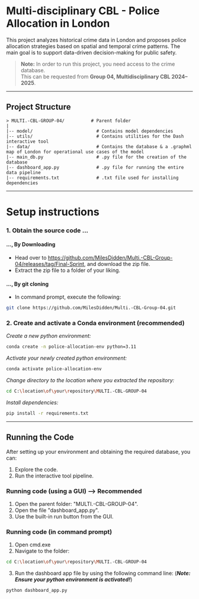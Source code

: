 # Multi-disciplinary CBL - Police Allocation in London

This project analyzes historical crime data in London and proposes police allocation strategies based on spatial and temporal crime patterns. The main goal is to support data-driven decision-making for public safety.

> **Note:** In order to run this project, you need access to the crime database.  
> This can be requested from **Group 04, Multidisciplinary CBL 2024–2025**.

---

## Project Structure
```
> MULTI.-CBL-GROUP-04/          # Parent folder
|
|-- model/                        # Contains model dependencies  
|-- utils/                        # Contains utilities for the Dash interactive tool  
|-- data/                         # Contains the database & a .graphml map of London for operational use cases of the model  
|-- main_db.py                    # .py file for the creation of the database  
|-- dashboard_app.py              # .py file for running the entire data pipeline  
|-- requirements.txt              # .txt file used for installing dependencies
```

---

# Setup instructions

### 1. Obtain the source code ...

#### ..., By Downloading
- Head over to https://github.com/MilesDidden/Multi.-CBL-Group-04/releases/tag/Final-Sprint, and download the zip file.
- Extract the zip file to a folder of your liking. 

#### ..., By git cloning
- In command prompt, execute the following:
```bash
git clone https://github.com/MilesDidden/Multi.-CBL-Group-04.git
```


### 2. Create and activate a Conda environment (recommended)
*Create a new python environment:*
```bash
conda create -n police-allocation-env python=3.11
```

*Activate your newly created python environment:*
```bash
conda activate police-allocation-env
```

*Change directory to the location where you extracted the repository:*  
```bash
cd C:\location\of\your\repository\MULTI.-CBL-GROUP-04
```

*Install dependencies:*
```bash
pip install -r requirements.txt
```

---

## Running the Code
After setting up your environment and obtaining the required database, you can:
1. Explore the code.
2. Run the interactive tool pipeline.

### Running code (using a GUI) --> Recommended
1. Open the parent folder: "MULTI.-CBL-GROUP-04".
2. Open the file "dashboard_app.py".
3. Use the built-in run button from the GUI.

### Running code (in command prompt)
1. Open cmd.exe
2. Navigate to the folder:
```bash
cd C:\location\of\your\repository\MULTI.-CBL-GROUP-04
```
3. Run the dashboard app file by using the following command line: (***Note: Ensure your python environment is activated!***)
```bash
python dashboard_app.py
```
